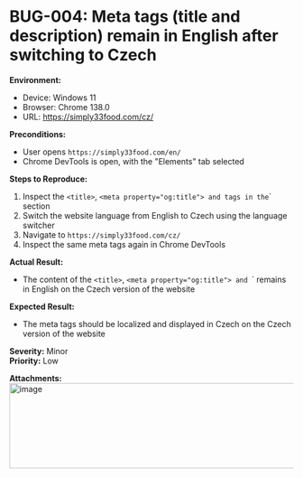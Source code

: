 # BUG-004: Meta tags (title and description) remain in English after switching to Czech

**Environment:**
- Device: Windows 11
- Browser: Chrome 138.0
- URL: https://simply33food.com/cz/

**Preconditions:**
- User opens `https://simply33food.com/en/`
- Chrome DevTools is open, with the "Elements" tab selected

**Steps to Reproduce:**
1. Inspect the `<title>`, `<meta property="og:title"> and `<meta property="og:description">` tags in the `<head>` section
2. Switch the website language from English to Czech using the language switcher
3. Navigate to `https://simply33food.com/cz/`
4. Inspect the same meta tags again in Chrome DevTools

**Actual Result:**
- The content of the `<title>`, `<meta property="og:title"> and `<meta property="og:description">` remains in English on the Czech version of the website

**Expected Result:**
- The meta tags should be localized and displayed in Czech on the Czech version of the website

**Severity:** Minor  
**Priority:** Low

**Attachments:**
<img width="707" height="151" alt="image" src="https://github.com/user-attachments/assets/689078f4-b94a-4eb3-a317-3d8d42a24e14" />
